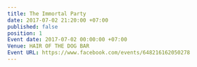 ```yaml
---
title: The Immortal Party
date: 2017-07-02 21:20:00 +07:00
published: false
position: 1
Event date: 2017-07-02 00:00:00 +07:00
Venue: HAIR OF THE DOG BAR
Event URL: https://www.facebook.com/events/648216162050278
---
```


